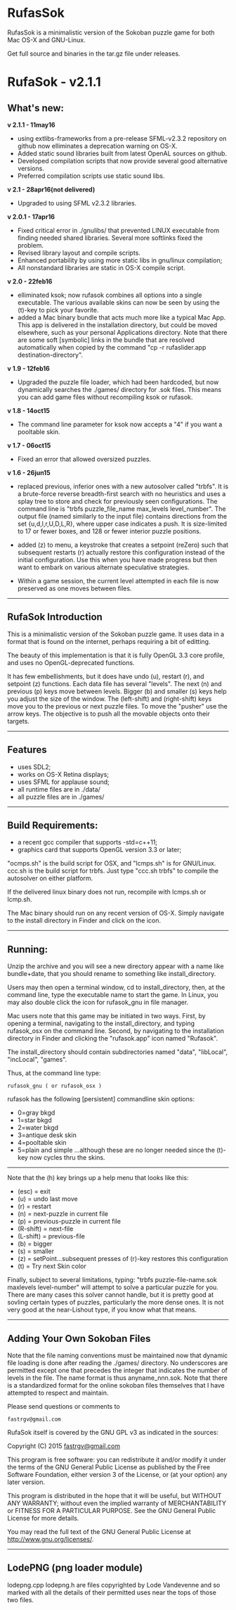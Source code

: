 # RufasSok
RufasSok is a minimalistic version of the Sokoban puzzle game for both Mac OS-X and GNU-Linux.

Get full source and binaries in the tar.gz file under releases.


# RufaSok - v2.1.1

## What's new:

**v 2.1.1 - 11may16**

* using extlibs-frameworks from a pre-release SFML-v2.3.2 repository on github now elliminates a deprecation warning on OS-X.
* Added static sound libraries built from latest OpenAL sources on github.
* Developed compilation scripts that now provide several good alternative versions.
* Preferred compilation scripts use static sound libs.

**v 2.1 - 28apr16(not delivered)**

* Upgraded to using SFML v2.3.2 libraries.

**v 2.0.1 - 17apr16**

* Fixed critical error in ./gnulibs/ that prevented LINUX executable from finding needed shared libraries.  Several more softlinks fixed the problem.
* Revised library layout and compile scripts.
* Enhanced portability by using more static libs in gnu/linux compilation;
* All nonstandard libraries are static in OS-X compile script.


**v 2.0 - 22feb16**

* elliminated ksok;  now rufasok combines all options into a single executable.  The various available skins can now be seen by using the (t)-key to pick your favorite.
* added a Mac binary bundle that acts much more like a typical Mac App.  This app is delivered in the installation directory, but could be moved elsewhere, such as your personal Applications directory.  Note that there are some soft [symbolic] links in the bundle that are resolved automatically when copied by the command "cp -r rufaslider.app destination-directory".


**v 1.9 - 12feb16**

* Upgraded the puzzle file loader, which had been hardcoded, but now dynamically searches the ./games/ directory for .sok files.  This means you can add game files without recompiling ksok or rufasok.


**v 1.8 - 14oct15**

 * The command line parameter for ksok now accepts a "4" if you want a pooltable skin.

**v 1.7 - 06oct15**

 * Fixed an error that allowed oversized puzzles.

**v 1.6 - 26jun15**

* replaced previous, inferior ones with a new autosolver called "trbfs".  It is a brute-force reverse breadth-first search with no heuristics and uses a splay tree to store and check for previously seen configurations.  The command line is "trbfs puzzle_file_name max_levels level_number".  The output file (named similarly to the input file) contains directions from the set {u,d,l,r,U,D,L,R}, where upper case indicates a push.  It is size-limited to 17 or fewer boxes, and 128 or fewer interior puzzle positions.

* added (z) to menu, a keystroke that creates a setpoint (reZero) such that subsequent restarts (r) actually restore this configuration instead of the initial configuration.  Use this when you have made progress but then want to embark on various alternate speculative strategies.

* Within a game session, the current level attempted in each file is now preserved as one moves between files.


-----------------------------------------------------------------

## RufaSok Introduction

This is a minimalistic version of the Sokoban puzzle game.  It uses data in a format that is found on the internet, perhaps requiring a bit of editting.

The beauty of this implementation is that it is fully OpenGL 3.3 core profile, and uses no OpenGL-deprecated functions.

It has few embellishments, but it does have undo (u), restart (r), and setpoint (z) functions.  Each data file has several "levels".  The next (n) and previous (p) keys move between levels.  Bigger (b) and smaller (s) keys help you adjust the size of the window.  The (left-shift) and (right-shift) keys move you to the previous or next puzzle files.  To move the "pusher" use the arrow keys.  The objective is to push all the movable objects onto their targets.

--------------------------------------------
## Features

* uses SDL2;
* works on OS-X Retina displays;
* uses SFML for applause sound;
* all runtime files are in ./data/
* all puzzle files are in ./games/

----------------------------------------------


## Build Requirements:
* a recent gcc compiler that supports -std=c++11;
* graphics card that supports OpenGL version 3.3 or later;

"ocmps.sh" is the build script for OSX, and "lcmps.sh" is for GNU/Linux.  ccc.sh is the build script for trbfs.  Just type "ccc.sh trbfs" to compile the autosolver on either platform.

If the delivered linux binary does not run, recompile with lcmps.sh or lcmp.sh.

The Mac binary should run on any recent version of OS-X.  Simply navigate to the install directory in Finder and click on the icon.


------------------------------------------------

## Running:

Unzip the archive and you will see a new directory appear with a name like bundle+date, that you should rename to something like install_directory.  

Users may then open a terminal window, cd to install_directory, then, at the command line, type the executable name to start the game.  In Linux, you may also double click the icon for rufasok_gnu in file manager.

Mac users note that this game may be initiated in two ways.  First, by opening a terminal, navigating to the install_directory, and typing rufasok_osx on the command line.  Second, by navigating to the installation directory in Finder and clicking the "rufasok.app" icon named "Rufasok".
 

The install_directory should contain subdirectories named "data", "libLocal", "incLocal", "games".


Thus, at the command line type:

	rufasok_gnu ( or rufasok_osx )

rufasok has the following [persistent] commandline skin options:
* 0=gray bkgd
* 1=star bkgd
* 2=water bkgd
* 3=antique desk skin
* 4=pooltable skin
* 5=plain and simple
...although these are no longer needed since the (t)-key now cycles thru the skins.

-----------------------------------------------------------------

Note that the (h) key brings up a help menu that looks like this:

* (esc) = exit
* (u)   = undo last move
* (r)   = restart
* (n)   = next-puzzle in current file
* (p)   = previous-puzzle in current file
* (R-shift) = next-file
* (L-shift) = previous-file
* (b)   = bigger
* (s)   = smaller
* (z)   = setPoint...subsequent presses of (r)-key restores this configuration
* (t)   = Try next Skin color

Finally, subject to several limitations, typing: "trbfs puzzle-file-name.sok maxlevels level-number" will attempt to solve a particular puzzle for you.  There are many cases this solver cannot handle, but it is pretty good at sovling certain types of puzzles, particularly the more dense ones.  It is not very good at the near-Lishout type, if you know what that means.

-----------------------------------------------------------------

## Adding Your Own Sokoban Files

Note that the file naming conventions must be maintained now that dynamic file loading is done after reading the ./games/ directory.  No underscores are permitted except one that precedes the integer that indicates the number of levels in the file.  The name format is thus anyname_nnn.sok.  Note that there is a standardized format for the online sokoban files themselves that I have attempted to respect and maintain.



Please send questions or comments to

	fastrgv@gmail.com



RufaSok itself is covered by the GNU GPL v3 as indicated in the sources:


 Copyright (C) 2015  <fastrgv@gmail.com>

 This program is free software: you can redistribute it and/or modify
 it under the terms of the GNU General Public License as published by
 the Free Software Foundation, either version 3 of the License, or
 (at your option) any later version.

 This program is distributed in the hope that it will be useful,
 but WITHOUT ANY WARRANTY; without even the implied warranty of
 MERCHANTABILITY or FITNESS FOR A PARTICULAR PURPOSE.  See the
 GNU General Public License for more details.

 You may read the full text of the GNU General Public License
 at <http://www.gnu.org/licenses/>.

-------------------------------------------------

## LodePNG (png loader module)
lodepng.cpp lodepng.h
are files copyrighted by Lode Vandevenne and so marked
with all the details of their permitted uses 
near the tops of those two files.


